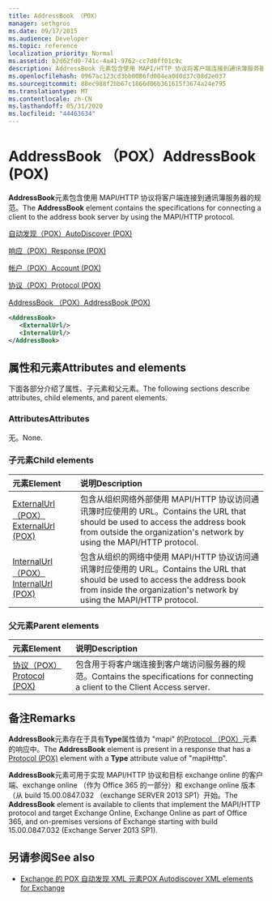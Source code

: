 ```yaml
---
title: AddressBook （POX）
manager: sethgros
ms.date: 09/17/2015
ms.audience: Developer
ms.topic: reference
localization_priority: Normal
ms.assetid: b2d62fd0-741c-4a41-9762-cc7d0ff01c9c
description: AddressBook 元素包含使用 MAPI/HTTP 协议将客户端连接到通讯簿服务器的规范。
ms.openlocfilehash: 0967ac123cd3bb0086fd004ea0d0d37c08d2e037
ms.sourcegitcommit: 88ec988f2bb67c1866d06b361615f3674a24e795
ms.translationtype: MT
ms.contentlocale: zh-CN
ms.lasthandoff: 05/31/2020
ms.locfileid: "44463634"
---
```

# <a name="addressbook-pox"></a><span data-ttu-id="6b0bd-103">AddressBook （POX）</span><span class="sxs-lookup"><span data-stu-id="6b0bd-103">AddressBook (POX)</span></span>

<span data-ttu-id="6b0bd-104">**AddressBook**元素包含使用 MAPI/HTTP 协议将客户端连接到通讯簿服务器的规范。</span><span class="sxs-lookup"><span data-stu-id="6b0bd-104">The **AddressBook** element contains the specifications for connecting a client to the address book server by using the MAPI/HTTP protocol.</span></span> 
  
[<span data-ttu-id="6b0bd-105">自动发现（POX）</span><span class="sxs-lookup"><span data-stu-id="6b0bd-105">AutoDiscover (POX)</span></span>](autodiscover-pox.md)
  
[<span data-ttu-id="6b0bd-106">响应（POX）</span><span class="sxs-lookup"><span data-stu-id="6b0bd-106">Response (POX)</span></span>](response-pox.md)
  
[<span data-ttu-id="6b0bd-107">帐户（POX）</span><span class="sxs-lookup"><span data-stu-id="6b0bd-107">Account (POX)</span></span>](account-pox.md)
  
[<span data-ttu-id="6b0bd-108">协议（POX）</span><span class="sxs-lookup"><span data-stu-id="6b0bd-108">Protocol (POX)</span></span>](protocol-pox.md)
  
[<span data-ttu-id="6b0bd-109">AddressBook （POX）</span><span class="sxs-lookup"><span data-stu-id="6b0bd-109">AddressBook (POX)</span></span>](addressbook-pox.md)
  
```XML
<AddressBook>
   <ExternalUrl/>
   <InternalUrl/>
</AddressBook>
```

## <a name="attributes-and-elements"></a><span data-ttu-id="6b0bd-110">属性和元素</span><span class="sxs-lookup"><span data-stu-id="6b0bd-110">Attributes and elements</span></span>

<span data-ttu-id="6b0bd-111">下面各部分介绍了属性、子元素和父元素。</span><span class="sxs-lookup"><span data-stu-id="6b0bd-111">The following sections describe attributes, child elements, and parent elements.</span></span>
  
### <a name="attributes"></a><span data-ttu-id="6b0bd-112">Attributes</span><span class="sxs-lookup"><span data-stu-id="6b0bd-112">Attributes</span></span>

<span data-ttu-id="6b0bd-113">无。</span><span class="sxs-lookup"><span data-stu-id="6b0bd-113">None.</span></span>
  
### <a name="child-elements"></a><span data-ttu-id="6b0bd-114">子元素</span><span class="sxs-lookup"><span data-stu-id="6b0bd-114">Child elements</span></span>

|<span data-ttu-id="6b0bd-115">**元素**</span><span class="sxs-lookup"><span data-stu-id="6b0bd-115">**Element**</span></span>|<span data-ttu-id="6b0bd-116">**说明**</span><span class="sxs-lookup"><span data-stu-id="6b0bd-116">**Description**</span></span>|
|:-----|:-----|
|[<span data-ttu-id="6b0bd-117">ExternalUrl （POX）</span><span class="sxs-lookup"><span data-stu-id="6b0bd-117">ExternalUrl (POX)</span></span>](externalurl-pox.md) <br/> |<span data-ttu-id="6b0bd-118">包含从组织网络外部使用 MAPI/HTTP 协议访问通讯簿时应使用的 URL。</span><span class="sxs-lookup"><span data-stu-id="6b0bd-118">Contains the URL that should be used to access the address book from outside the organization's network by using the MAPI/HTTP protocol.</span></span>  <br/> |
|[<span data-ttu-id="6b0bd-119">InternalUrl （POX）</span><span class="sxs-lookup"><span data-stu-id="6b0bd-119">InternalUrl (POX)</span></span>](internalurl-pox.md) <br/> |<span data-ttu-id="6b0bd-120">包含从组织的网络中使用 MAPI/HTTP 协议访问通讯簿时应使用的 URL。</span><span class="sxs-lookup"><span data-stu-id="6b0bd-120">Contains the URL that should be used to access the address book from inside the organization's network by using the MAPI/HTTP protocol.</span></span>  <br/> |
   
### <a name="parent-elements"></a><span data-ttu-id="6b0bd-121">父元素</span><span class="sxs-lookup"><span data-stu-id="6b0bd-121">Parent elements</span></span>

|<span data-ttu-id="6b0bd-122">**元素**</span><span class="sxs-lookup"><span data-stu-id="6b0bd-122">**Element**</span></span>|<span data-ttu-id="6b0bd-123">**说明**</span><span class="sxs-lookup"><span data-stu-id="6b0bd-123">**Description**</span></span>|
|:-----|:-----|
|[<span data-ttu-id="6b0bd-124">协议（POX）</span><span class="sxs-lookup"><span data-stu-id="6b0bd-124">Protocol (POX)</span></span>](protocol-pox.md) <br/> |<span data-ttu-id="6b0bd-125">包含用于将客户端连接到客户端访问服务器的规范。</span><span class="sxs-lookup"><span data-stu-id="6b0bd-125">Contains the specifications for connecting a client to the Client Access server.</span></span>  <br/> |
   
## <a name="remarks"></a><span data-ttu-id="6b0bd-126">备注</span><span class="sxs-lookup"><span data-stu-id="6b0bd-126">Remarks</span></span>

<span data-ttu-id="6b0bd-127">**AddressBook**元素存在于具有**Type**属性值为 "mapi" 的[Protocol （POX）](protocol-pox.md)元素的响应中。</span><span class="sxs-lookup"><span data-stu-id="6b0bd-127">The **AddressBook** element is present in a response that has a [Protocol (POX)](protocol-pox.md) element with a **Type** attribute value of "mapiHttp".</span></span> 
  
<span data-ttu-id="6b0bd-128">**AddressBook**元素可用于实现 MAPI/HTTP 协议和目标 exchange online 的客户端、exchange online （作为 Office 365 的一部分）和 exchange online 版本（从 build 15.00.0847.032 （exchange SERVER 2013 SP1）开始。</span><span class="sxs-lookup"><span data-stu-id="6b0bd-128">The **AddressBook** element is available to clients that implement the MAPI/HTTP protocol and target Exchange Online, Exchange Online as part of Office 365, and on-premises versions of Exchange starting with build 15.00.0847.032 (Exchange Server 2013 SP1).</span></span> 
  
## <a name="see-also"></a><span data-ttu-id="6b0bd-129">另请参阅</span><span class="sxs-lookup"><span data-stu-id="6b0bd-129">See also</span></span>

- [<span data-ttu-id="6b0bd-130">Exchange 的 POX 自动发现 XML 元素</span><span class="sxs-lookup"><span data-stu-id="6b0bd-130">POX Autodiscover XML elements for Exchange</span></span>](pox-autodiscover-xml-elements-for-exchange.md)

